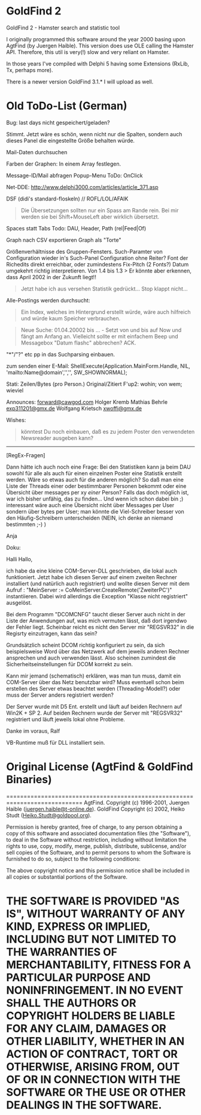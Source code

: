 # GoldFind 2
GoldFind 2 - Hamster search and statistic tool

I originally programmed this software around the year 2000 basing upon AgtFind
(by Juergen Haible). This version does use OLE calling the Hamster API.
Therefore, this util is very(!) slow and very reliant on Hamster.

In those years I've compiled with Delphi 5 having some Extensions (RxLib, Tx, perhaps more).

There is a newer version GoldFind 3.1.* I will upload as well.


# Old ToDo-List (German)

Bug:
last days nicht gespeichert/geladen?

Stimmt. Jetzt wäre es schön, wenn nicht nur die Spalten, sondern auch 
dieses Panel die eingestellte Größe behalten würde.

Mail-Daten durchsuchen

Farben der Graphen: In einem Array festlegen.

Message-ID/Mail abfragen Popup-Menu ToDo: OnClick

Net-DDE: http://www.delphi3000.com/articles/article_371.asp

DSF (didi's standard-floskeln) // ROFL/LOL/AFAIK
> Die Übersetzungen sollten nur ein Spass am Rande rein. Bei mir werden sie
> bei Shift+MouseLeft aber wirklich übersetzt.

Spaces statt Tabs  Todo: DAU, Header, Path (rel|Feed|Of)

Graph nach CSV exportieren
Graph als "Torte"

Größenverhältnisse des Gruppen-Fensters.
Such-Paramter von Configuration wieder in's Such-Panel
Configuration ohne Reiter?
Font der Richedits direkt erreichbar, oder zumindestens Fix-Pitch (2 Fonts?)
Datum umgekehrt richtig interpretieren. Von 1.4 bis 1.3 > Er könnte aber erkennen, dass April 2002 in der Zukunft liegt!!
> Jetzt habe ich aus versehen Statistik gedrückt... Stop klappt nicht...

Alle-Postings werden durchsucht:
> Ein Index, welches im Hintergrund erstellt würde, wäre auch
> hilfreich und würde kaum Speicher verbrauchen.

> Neue Suche: 01.04.20002 bis ... - Setzt von und bis auf Now und fängt am Anfang an.
Vielleicht sollte er mit einfachem Beep und Messagebox "Datum flashc"
abbrechen? ACK.

"*"/"?" etc pp in das Suchparsing einbauen.

zum senden einer E-Mail: 
  ShellExecute(Application.MainForm.Handle, NIL, 'mailto:Name@domain','','', SW_SHOWNORMAL);



Stati: Zeilen/Bytes (pro Person.)
Original/Zitiert
F'up2: wohin; von wem; wieviel


Announces:
<forward@cawgod.com>
Holger Kremb
Mathias Behrle <exp311201@gmx.de>
Wolfgang Krietsch <xwoffi@gmx.de>



Wishes:
> könntest Du noch einbauen, daß es zu jedem Poster den verwendeten 
> Newsreader ausgeben kann?

---
[RegEx-Fragen]

Dann hätte ich auch noch eine Frage:
Bei den Statistiken kann ja beim DAU sowohl für alle als auch für einen
einzelnen Poster eine Statistik erstellt werden. Wäre so etwas auch für
die anderen möglich? So daß man eine Liste der Threads einer oder
bestimmbarer Personen bekommt oder eine Übersicht über messages per xy
_einer_ Person? Falls das doch möglich ist, war ich bisher unfähig, das
zu finden...
Und wenn ich schon dabei bin ;) interessant wäre auch eine Übersicht
nicht über Messages per User sondern über bytes per User; man könnte die
Viel-Schreiber besser von den Häufig-Schreibern unterscheiden (NEIN, ich
denke an niemand bestimmten ;-) )


Anja



Doku:

Halli Hallo,

ich habe da eine kleine COM-Server-DLL geschrieben, die lokal auch
funktioniert. Jetzt habe ich diesen Server auf einem zweiten Rechner
installiert (und natürlich auch registriert) und wollte diesen Server mit
dem Aufruf : "MeinServer := CoMeinServer.CreateRemote('ZweiterPC')"
instantiieren. Dabei wird allerdings die Exception "Klasse nicht
registriert" ausgelöst.

Bei dem Programm "DCOMCNFG" taucht dieser Server auch nicht in der Liste der
Anwendungen auf, was mich vermuten lässt, daß dort irgendwo der Fehler
liegt. Scheinbar reicht es nicht den Server mir "REGSVR32" in die Regisrty
einzutragen, kann das sein?

Grundsätzlich scheint DCOM richtig konfiguriert zu sein, da sich
beispielsweise Word über das Netzwerk auf dem jeweils anderen Rechner
ansprechen und auch verwenden lässt. Also scheinen zumindest die
Sicherheitseinstellungen für DCOM korrekt zu sein.

Kann mir jemand (schematisch) erklären, was man tun muss, damit ein
COM-Server über das Netz benutzbar wird? Muss eventuell schon beim erstellen
des Server etwas beachtet werden (Threading-Modell?) oder muss der
Server anders registriert werden?

Der Server wurde mit D5 Ent. erstellt und läuft auf beiden Rechnern auf
Win2K + SP 2. Auf beiden Rechnern wurde der Server mit "REGSVR32"
registriert und läuft jeweils lokal ohne Probleme.

Danke im voraus,
Ralf




VB-Runtime muß für DLL installiert sein.


# Original License (AgtFind & GoldFind Binaries)

============================================================================
AgtFind.
Copyright (c) 1996-2001, Juergen Haible (<juergen.haible@t-online.de>).
GoldFind
Copyright (c) 2002,      Heiko Studt (<Heiko.Studt@goldpool.org>).


Permission is hereby granted, free of charge, to any person obtaining a copy
of this software and associated documentation files (the "Software"), to
deal in the Software without restriction, including without limitation the
rights to use, copy, modify, merge, publish, distribute, sublicense, and/or
sell copies of the Software, and to permit persons to whom the Software is
furnished to do so, subject to the following conditions:

The above copyright notice and this permission notice shall be included in
all copies or substantial portions of the Software.

THE SOFTWARE IS PROVIDED "AS IS", WITHOUT WARRANTY OF ANY KIND, EXPRESS OR
IMPLIED, INCLUDING BUT NOT LIMITED TO THE WARRANTIES OF MERCHANTABILITY,
FITNESS FOR A PARTICULAR PURPOSE AND NONINFRINGEMENT. IN NO EVENT SHALL THE
AUTHORS OR COPYRIGHT HOLDERS BE LIABLE FOR ANY CLAIM, DAMAGES OR OTHER
LIABILITY, WHETHER IN AN ACTION OF CONTRACT, TORT OR OTHERWISE, ARISING
FROM, OUT OF OR IN CONNECTION WITH THE SOFTWARE OR THE USE OR OTHER DEALINGS
IN THE SOFTWARE.
============================================================================
